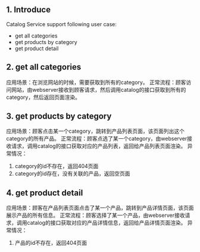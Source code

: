 ## 1. Introduce
Catalog Service support following user case:
* get all categories
* get products by category
* get product detail

## 2. get all categories
应用场景：在浏览网站的时候，需要获取到所有的category。
正常流程：顾客访问网站，由webserver接收到顾客请求，然后调用catalog的接口获取到所有的category，然后返回页面渲染。

## 3. get products by category
应用场景：顾客点击某一个category，跳转到产品列表页面，该页面列出这个category的所有产品。
正常流程：顾客点选了某一个category，由webserver接收请求，调用catalog的接口获取对应的产品列表，返回给产品列表页面渲染。
异常情况：
1. category的id不存在，返回404页面
2. category的id存在，没有关联的产品，返回空页面

## 4. get product detail
应用场景：顾客在产品列表页面点击了某一个产品，跳转到产品详情页面，该页面展示产品的所有信息。
正常流程：顾客选择了某一个产品，由webserver接收请求，调用catalog的接口获取对应的产品详情信息，返回给产品详情页面渲染。
异常情况：
1. 产品的id不存在，返回404页面